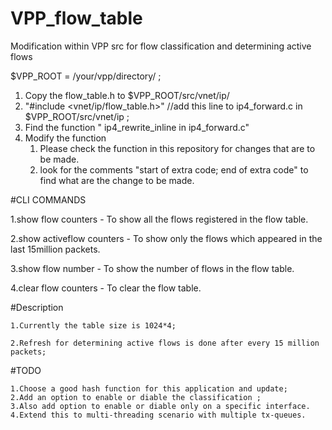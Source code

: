 # VPP_flow_table
Modification within VPP src for flow classification and determining active flows

$VPP_ROOT = /your/vpp/directory/ ;
1. Copy the flow_table.h to $VPP_ROOT/src/vnet/ip/
2. "#include <vnet/ip/flow_table.h>" //add this line to ip4_forward.c in $VPP_ROOT/src/vnet/ip ;
3. Find the function " ip4_rewrite_inline in ip4_forward.c"
4. Modify the function
    1. Please check the function in this repository for changes that are to be made.
    2. look for the comments "start of extra code; end of extra code" to find what are the change to be made.

#CLI COMMANDS

1.show flow counters - To show all the flows registered in the flow table.

2.show activeflow counters - To show only the flows which appeared in the last 15million packets.

3.show flow number - To show the number of flows in the flow table.

4.clear flow counters - To clear the flow table.

#Description

    1.Currently the table size is 1024*4;
    
    2.Refresh for determining active flows is done after every 15 million packets;
    
#TODO

    1.Choose a good hash function for this application and update;
    2.Add an option to enable or diable the classification ;
    3.Also add option to enable or diable only on a specific interface.
    4.Extend this to multi-threading scenario with multiple tx-queues.
